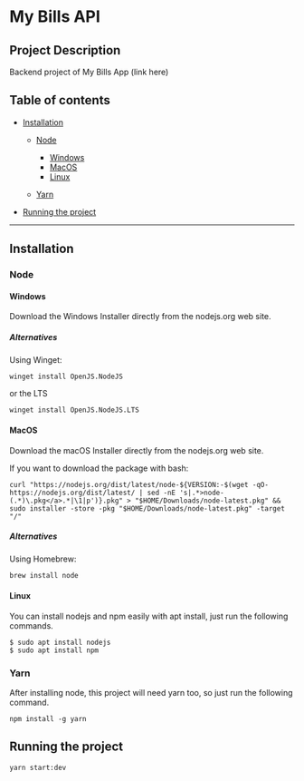 # My Bills API

## Project Description

Backend project of My Bills App (link here)

## Table of contents

<!--ts-->

- [Installation](#installation)

  - [Node](#node)

    - [Windows](#windows)
    - [MacOS](#macos)
    - [Linux](#linux)

  - [Yarn](#yarn)

- [Running the project](#running-the-project)
<!--te-->

---

## Installation

### Node

#### Windows

Download the Windows Installer directly from the nodejs.org web site.

##### Alternatives

Using Winget:

```
winget install OpenJS.NodeJS
```

or the LTS

```
winget install OpenJS.NodeJS.LTS
```

#### MacOS

Download the macOS Installer directly from the nodejs.org web site.

If you want to download the package with bash:

```
curl "https://nodejs.org/dist/latest/node-${VERSION:-$(wget -qO- https://nodejs.org/dist/latest/ | sed -nE 's|.*>node-(.*)\.pkg</a>.*|\1|p')}.pkg" > "$HOME/Downloads/node-latest.pkg" && sudo installer -store -pkg "$HOME/Downloads/node-latest.pkg" -target "/"
```

##### Alternatives

Using Homebrew:

```
brew install node
```

#### Linux

You can install nodejs and npm easily with apt install, just run the following commands.

    $ sudo apt install nodejs
    $ sudo apt install npm

### Yarn

After installing node, this project will need yarn too, so just run the following command.

```
npm install -g yarn
```

## Running the project

```
yarn start:dev
```
